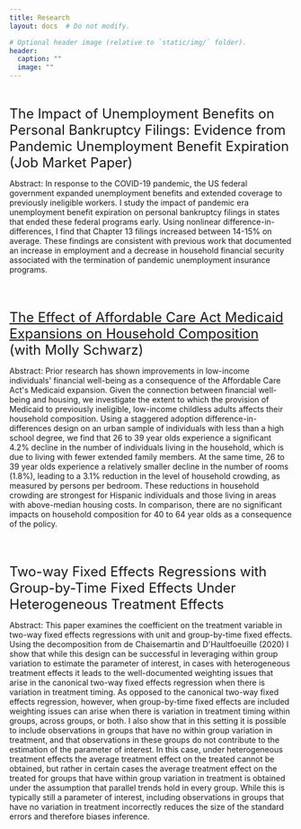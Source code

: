 ```yaml
---
title: Research
layout: docs  # Do not modify.

# Optional header image (relative to `static/img/` folder).
header:
  caption: ""
  image: ""
---
```


<br />

<font size="+2"> The Impact of Unemployment Benefits on Personal Bankruptcy Filings: Evidence from Pandemic Unemployment Benefit Expiration (Job Market Paper)</font>

Abstract: In response to the COVID-19 pandemic, the US federal government expanded unemployment benefits and extended coverage to previously ineligible workers. I study the impact of pandemic era unemployment benefit expiration on personal bankruptcy filings in states that ended these federal programs early. Using nonlinear difference-in-differences, I find that Chapter 13 filings increased between 14-15\% on average. These findings are consistent with previous work that documented an increase in employment and a decrease in household financial security associated with the termination of pandemic unemployment insurance programs.

<br />
<br />


<font size="+2">[The Effect of Affordable Care Act Medicaid Expansions on Household Composition](https://papers.ssrn.com/sol3/papers.cfm?abstract_id=3836208) (with Molly Schwarz)</font>

Abstract: Prior research has shown improvements in low-income individuals' financial well-being as a consequence of the Affordable Care Act's Medicaid expansion. Given the connection between financial well-being and housing, we investigate the extent to which the provision of Medicaid to previously ineligible, low-income childless adults affects their household composition. Using a staggered adoption difference-in-differences design on an urban sample of individuals with less than a high school degree, we find that 26 to 39 year olds experience a significant 4.2% decline in the number of individuals living in the household, which is due to living with fewer extended family members. At the same time, 26 to 39 year olds experience a relatively smaller decline in the number of rooms (1.8%), leading to a 3.1% reduction in the level of household crowding, as measured by persons per bedroom. These reductions in household crowding are strongest for Hispanic individuals and those living in areas with above-median housing costs. In comparison, there are no significant impacts on household composition for 40 to 64 year olds as a consequence of the policy.


<br />
<br />


<font size="+2">Two-way Fixed Effects Regressions with Group-by-Time Fixed Effects Under Heterogeneous Treatment Effects</font>

Abstract: This paper examines the coefficient on the treatment variable in two-way fixed effects regressions with unit and group-by-time fixed effects. Using the decomposition from de Chaisemartin and D'Haultfoeuille (2020) I show that while this design can be successful in leveraging within group variation to estimate the parameter of interest, in cases with heterogeneous treatment effects it leads to the well-documented weighting issues that arise in the canonical two-way fixed effects regression when there is variation in treatment timing. As opposed to the canonical two-way fixed effects regression, however, when group-by-time fixed effects are included weighting issues can arise when there is variation in treatment timing within groups, across groups, or both. I also show that in this setting it is possible to include observations in groups that have no within group variation in treatment, and that observations in these groups do not contribute to the estimation of the parameter of interest. In this case, under heterogeneous treatment effects the average treatment effect on the treated cannot be obtained, but rather in certain cases the average treatment effect on the treated for groups that have within group variation in treatment is obtained under the assumption that parallel trends hold in every group. While this is typically still a parameter of interest, including observations in groups that have no variation in treatment incorrectly reduces the size of the standard errors and therefore biases inference.
